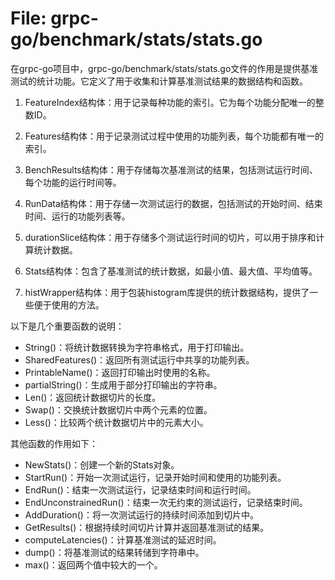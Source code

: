 # File: grpc-go/benchmark/stats/stats.go

在grpc-go项目中，grpc-go/benchmark/stats/stats.go文件的作用是提供基准测试的统计功能。它定义了用于收集和计算基准测试结果的数据结构和函数。

1. FeatureIndex结构体：用于记录每种功能的索引。它为每个功能分配唯一的整数ID。

2. Features结构体：用于记录测试过程中使用的功能列表，每个功能都有唯一的索引。

3. BenchResults结构体：用于存储每次基准测试的结果，包括测试运行时间、每个功能的运行时间等。

4. RunData结构体：用于存储一次测试运行的数据，包括测试的开始时间、结束时间、运行的功能列表等。

5. durationSlice结构体：用于存储多个测试运行时间的切片，可以用于排序和计算统计数据。

6. Stats结构体：包含了基准测试的统计数据，如最小值、最大值、平均值等。

7. histWrapper结构体：用于包装histogram库提供的统计数据结构，提供了一些便于使用的方法。

以下是几个重要函数的说明：

- String()：将统计数据转换为字符串格式，用于打印输出。
- SharedFeatures()：返回所有测试运行中共享的功能列表。
- PrintableName()：返回打印输出时使用的名称。
- partialString()：生成用于部分打印输出的字符串。
- Len()：返回统计数据切片的长度。
- Swap()：交换统计数据切片中两个元素的位置。
- Less()：比较两个统计数据切片中的元素大小。

其他函数的作用如下：

- NewStats()：创建一个新的Stats对象。
- StartRun()：开始一次测试运行，记录开始时间和使用的功能列表。
- EndRun()：结束一次测试运行，记录结束时间和运行时间。
- EndUnconstrainedRun()：结束一次无约束的测试运行，记录结束时间。
- AddDuration()：将一次测试运行的持续时间添加到切片中。
- GetResults()：根据持续时间切片计算并返回基准测试的结果。
- computeLatencies()：计算基准测试的延迟时间。
- dump()：将基准测试的结果转储到字符串中。
- max()：返回两个值中较大的一个。

